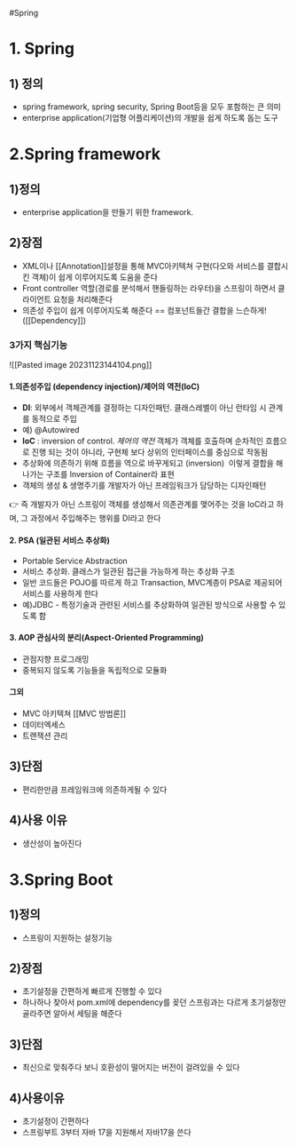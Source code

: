 #Spring

# 1. Spring
## 1) 정의
- spring framework, spring security, Spring Boot등을 모두 포함하는 큰 의미
- enterprise application(기업형 어플리케이션)의 개발을 쉽게 하도록 돕는 도구

# 2.Spring framework
## 1)정의
- enterprise application을 만들기 위한 framework.

## 2)장점
- XML이나 [[Annotation]]설정을 통해 MVC아키텍쳐 구현(다오와 서비스를 결합시킨 객체)이 쉽게 이루어지도록 도움을 준다
- Front controller 역할(경로를 분석해서 핸들링하는 라우터)을 스프링이 하면서 클라이언트 요청을 처리해준다
- 의존성 주입이 쉽게 이루어지도록 해준다 == 컴포넌트들간 결합을 느슨하게! ([[Dependency]])

### 3가지 핵심기능
![[Pasted image 20231123144104.png]]
#### 1.의존성주입 (dependency injection)/제어의 역전(IoC)
- **DI**: 외부에서 객체관계를 결정하는 디자인패턴. 클래스레벨이 아닌 런타임 시 관계를 동적으로 주입
- 예) @Autowired
-  **IoC** : inversion of control. *제어의 역전* 객체가 객체를 호출하며 순차적인 흐름으로 진행 되는 것이 아니라, 구현체 보다 상위의 인터페이스를 중심으로 작동됨
- 추상화에 의존하기 위해 흐름을 역으로 바꾸게되고 (inversion)  이렇게 결합을 해나가는 구조를 Inversion of Container라 표현
- 객체의 생성 & 생명주기를 개발자가 아닌 프레임워크가 담당하는 디자인패턴

👉 즉 개발자가 아닌 스프링이 객체를 생성해서 의존관계를 맺어주는 것을 IoC라고 하며, 그 과정에서 주입해주는 행위를 DI라고 한다

#### 2. PSA (일관된 서비스 추상화)
- Portable Service Abstraction 
- 서비스 추상화. 클래스가 일관된 접근을 가능하게 하는 추상화 구조
- 일반 코드들은 POJO를 따르게 하고 Transaction, MVC계층이 PSA로 제공되어 서비스를 사용하게 한다
- 예)JDBC - 특정기술과 관련된 서비스를 추상화하여 일관된 방식으로 사용할 수 있도록 함

#### 3. AOP 관심사의 분리(Aspect-Oriented Programming)
- 관점지향 프로그래밍
- 중복되지 않도록 기능들을 독립적으로 모듈화

#### 그외
- MVC 아키텍쳐 [[MVC 방법론]]
- 데이터엑세스
- 트랜잭션 관리

## 3)단점
- 편리한만큼 프레임워크에 의존하게될 수 있다

## 4)사용 이유
- 생산성이 높아진다

# 3.Spring Boot
## 1)정의
- 스프링이 지원하는 설정기능

## 2)장점
- 초기설정을 간편하게 빠르게 진행할 수 있다
- 하나하나 찾아서 pom.xml에 dependency를 꽂던 스프링과는 다르게 초기설정만 골라주면 알아서 세팅을 해준다

## 3)단점
- 최신으로 맞춰주다 보니 호환성이 떨어지는 버전이 걸려있을 수 있다

## 4)사용이유
- 초기설정이 간편하다
- 스프링부트 3부터 자바 17을 지원해서 자바17을 쓴다